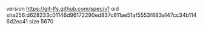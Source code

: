 version https://git-lfs.github.com/spec/v1
oid sha256:d628233c01146d96172290ed837c811ae51af5553f883a147cc34b1146d2ec41
size 5670
